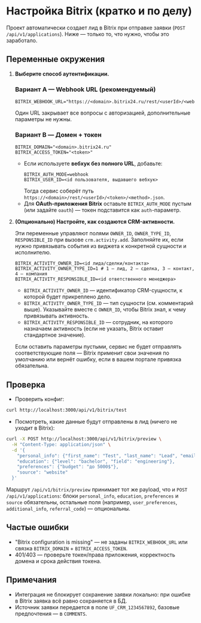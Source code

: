 # Настройка Bitrix (кратко и по делу)

Проект автоматически создает лид в Bitrix при отправке заявки (`POST /api/v1/applications`). Ниже — только то, что нужно, чтобы это заработало.

## Переменные окружения

1. **Выберите способ аутентификации.**

   ### Вариант A — Webhook URL (рекомендуемый)
   ```env
   BITRIX_WEBHOOK_URL="https://<domain>.bitrix24.ru/rest/<userId>/<webhook_code>/"
   ```

   Один URL закрывает все вопросы с авторизацией, дополнительные параметры не нужны.

   ### Вариант B — Домен + токен
   ```env
   BITRIX_DOMAIN="<domain>.bitrix24.ru"
   BITRIX_ACCESS_TOKEN="<token>"
   ```

   - Если используете **вебхук без полного URL**, добавьте:
     ```env
     BITRIX_AUTH_MODE=webhook
     BITRIX_USER_ID=<id пользователя, выдавшего вебхук>
     ```
     Тогда сервис соберёт путь `https://<domain>/rest/<userId>/<token>/<method>.json`.
   - Для **OAuth-приложения Bitrix** оставьте `BITRIX_AUTH_MODE` пустым (или задайте `oauth`) — токен подставится как `auth`-параметр.

2. **(Опционально) Настройте, как создаются CRM-активности.**

   Эти переменные управляют полями `OWNER_ID`, `OWNER_TYPE_ID`, `RESPONSIBLE_ID` при вызове `crm.activity.add`. Заполняйте их, если нужно привязывать события из виджета к конкретной сущности и исполнителю.

   ```env
   BITRIX_ACTIVITY_OWNER_ID=<id лида/сделки/контакта>
   BITRIX_ACTIVITY_OWNER_TYPE_ID=1 # 1 — лид, 2 — сделка, 3 — контакт, 4 — компания
   BITRIX_ACTIVITY_RESPONSIBLE_ID=<id ответственного менеджера>
   ```

   - `BITRIX_ACTIVITY_OWNER_ID` — идентификатор CRM-сущности, к которой будет прикреплено дело.
   - `BITRIX_ACTIVITY_OWNER_TYPE_ID` — тип сущности (см. комментарий выше). Указывайте вместе с `OWNER_ID`, чтобы Bitrix знал, к чему привязывать активность.
   - `BITRIX_ACTIVITY_RESPONSIBLE_ID` — сотрудник, на которого назначаем активность (если не указать, Bitrix оставит стандартное значение).

   Если оставить параметры пустыми, сервис не будет отправлять соответствующие поля — Bitrix применит свои значения по умолчанию или вернёт ошибку, если в вашем портале привязка обязательна.

## Проверка

- Проверить конфиг:
```bash
curl http://localhost:3000/api/v1/bitrix/test
```

- Посмотреть, какие данные будут отправлены в лид (ничего не уходит в Bitrix):
```bash
curl -X POST http://localhost:3000/api/v1/bitrix/preview \
  -H "Content-Type: application/json" \
  -d '{
    "personal_info": {"first_name": "Test", "last_name": "Lead", "email": "test@example.com", "phone": "+10000000000"},
    "education": {"level": "bachelor", "field": "engineering"},
    "preferences": {"budget": "до 5000$"},
    "source": "website"
  }'
```

Маршрут `/api/v1/bitrix/preview` принимает тот же payload, что и `POST /api/v1/applications`: блоки `personal_info`,
`education`, `preferences` и `source` обязательны, остальные поля (например, `user_preferences`, `additional_info`,
`referral_code`) — опциональны.

## Частые ошибки

- "Bitrix configuration is missing" — не заданы `BITRIX_WEBHOOK_URL` или связка `BITRIX_DOMAIN` + `BITRIX_ACCESS_TOKEN`.
- 401/403 — проверьте токен/права приложения, корректность домена и срока действия токена.

## Примечания

- Интеграция не блокирует сохранение заявки локально: при ошибке в Bitrix заявка всё равно сохраняется в БД.
- Источник заявки передается в поле `UF_CRM_1234567892`, базовые предпочтения — в `COMMENTS`.
